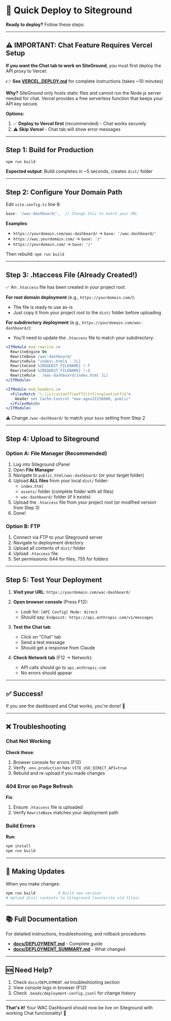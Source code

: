 # 🚀 Quick Deploy to Siteground

**Ready to deploy?** Follow these steps:

---

## ⚠️ IMPORTANT: Chat Feature Requires Vercel Setup

**If you want the Chat tab to work on SiteGround**, you must first deploy the API proxy to Vercel:

👉 **See [VERCEL_DEPLOY.md](VERCEL_DEPLOY.md)** for complete instructions (takes ~10 minutes)

**Why?** SiteGround only hosts static files and cannot run the Node.js server needed for chat. Vercel provides a free serverless function that keeps your API key secure.

**Options:**
1. ✅ **Deploy to Vercel first** (recommended) - Chat works securely
2. ⚠️ **Skip Vercel** - Chat tab will show error messages

---

## Step 1: Build for Production

```bash
npm run build
```

**Expected output**: Build completes in ~5 seconds, creates `dist/` folder

---

## Step 2: Configure Your Domain Path

Edit `vite.config.ts` line 8:

```typescript
base: '/wac-dashboard/',  // Change this to match your URL
```

**Examples**:
- `https://yourdomain.com/wac-dashboard/` → `base: '/wac-dashboard/'`
- `https://wac.yourdomain.com/` → `base: '/'`
- `https://yourdomain.com/` → `base: '/'`

Then rebuild: `npm run build`

---

## Step 3: .htaccess File (Already Created!)

✅ An `.htaccess` file has been created in your project root.

**For root domain deployment** (e.g., `https://yourdomain.com/`):
- The file is ready to use as-is
- Just copy it from your project root to the `dist/` folder before uploading

**For subdirectory deployment** (e.g., `https://yourdomain.com/wac-dashboard/`):
- You'll need to update the `.htaccess` file to match your subdirectory:

```apache
<IfModule mod_rewrite.c>
  RewriteEngine On
  RewriteBase /wac-dashboard/
  RewriteRule ^index\.html$ - [L]
  RewriteCond %{REQUEST_FILENAME} !-f
  RewriteCond %{REQUEST_FILENAME} !-d
  RewriteRule . /wac-dashboard/index.html [L]
</IfModule>

<IfModule mod_headers.c>
  <FilesMatch "\.(js|css|woff|woff2|ttf|svg|eot|otf)$">
    Header set Cache-Control "max-age=31536000, public"
  </FilesMatch>
</IfModule>
```

⚠️ Change `/wac-dashboard/` to match your `base` setting from Step 2

---

## Step 4: Upload to Siteground

### Option A: File Manager (Recommended)

1. Log into Siteground cPanel
2. Open **File Manager**
3. Navigate to `public_html/wac-dashboard/` (or your target folder)
4. Upload **ALL files** from your local `dist/` folder:
   - `index.html`
   - `assets/` folder (complete folder with all files)
   - `wac-dashboard/` folder (if it exists)
5. Upload the `.htaccess` file from your project root (or modified version from Step 3)
6. Done!

### Option B: FTP

1. Connect via FTP to your Siteground server
2. Navigate to deployment directory
3. Upload all contents of `dist/` folder
4. Upload `.htaccess` file
5. Set permissions: 644 for files, 755 for folders

---

## Step 5: Test Your Deployment

1. **Visit your URL**: `https://yourdomain.com/wac-dashboard/`

2. **Open browser console** (Press F12):
   - Look for: `[API Config] Mode: direct`
   - Should say: `Endpoint: https://api.anthropic.com/v1/messages`

3. **Test the Chat tab**:
   - Click on "Chat" tab
   - Send a test message
   - Should get a response from Claude

4. **Check Network tab** (F12 → Network):
   - API calls should go to `api.anthropic.com`
   - No errors should appear

---

## ✅ Success!

If you see the dashboard and Chat works, you're done! 🎉

---

## ❌ Troubleshooting

### Chat Not Working

**Check these**:
1. Browser console for errors (F12)
2. Verify `.env.production` has: `VITE_USE_DIRECT_API=true`
3. Rebuild and re-upload if you made changes

### 404 Error on Page Refresh

**Fix**:
1. Ensure `.htaccess` file is uploaded
2. Verify `RewriteBase` matches your deployment path

### Build Errors

**Run**:
```bash
npm install
npm run build
```

---

## 🔄 Making Updates

When you make changes:

```bash
npm run build          # Build new version
# Upload dist/ contents to Siteground (overwrite old files)
```

---

## 📚 Full Documentation

For detailed instructions, troubleshooting, and rollback procedures:
- **[docs/DEPLOYMENT.md](docs/DEPLOYMENT.md)** - Complete guide
- **[docs/DEPLOYMENT_SUMMARY.md](docs/DEPLOYMENT_SUMMARY.md)** - What changed

---

## 🆘 Need Help?

1. Check `docs/DEPLOYMENT.md` troubleshooting section
2. View console logs in browser (F12)
3. Check `.beads/deployment-config.jsonl` for change history

---

**That's it!** Your WAC Dashboard should now be live on Siteground with working Chat functionality! 🚀

